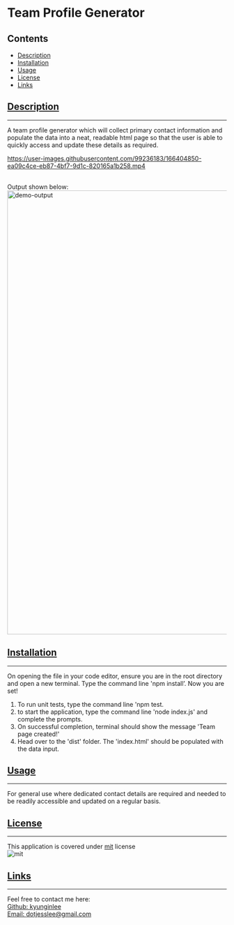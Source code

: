 
  # Team Profile Generator

  ## Contents
  * [Description](#description)
  * [Installation](#installation)
  * [Usage](#usage)
  * [License](#license)
  * [Links](#links)

  ## [Description](#contents)
  ---
  A team profile generator which will collect primary contact information and populate the data into a neat, readable html page so that the user is able to quickly access and update these details as required.
 

https://user-images.githubusercontent.com/99236183/166404850-ea09c4ce-eb87-4bf7-9d1c-820165a1b258.mp4

<br>
Output shown below:
<br>
<img width="1019" alt="demo-output" src="https://user-images.githubusercontent.com/99236183/166405383-be17572f-ca29-4707-a4dd-5c929add9bb1.png">

  ## [Installation](#contents)
  ---
On opening the file in your code editor, ensure you are in the root directory and open a new terminal. Type the command line 'npm install’. Now you are set!
<br>
1) To run unit tests, type the command line 'npm test. 
2) to start the application, type the command line 'node index.js' and complete the prompts.
3) On successful completion, terminal should show the message 'Team page created!'
4) Head over to the 'dist' folder. The 'index.html' should be populated with the data input.

  
  ## [Usage](#contents)
  ---
  For general use where dedicated contact details are required and needed to be readily accessible and updated on a regular basis.

  ## [License](#contents)
  ---
  This application is covered under [mit](https://choosealicense.com/licenses/mit) license <br>
![mit](https://img.shields.io/badge/license-mit-blue)

  ## [Links](#contents)
  ---
  Feel free to contact me here:<br>
  [Github: kyunginlee](https://github.com/kyunginlee)<br>
  [Email: dotjesslee@gmail.com](mailto:$data.email})
